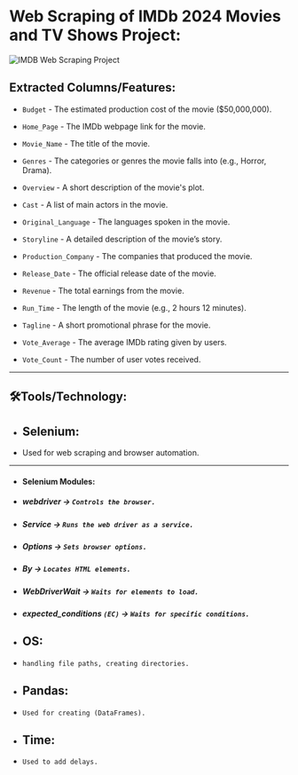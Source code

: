 # Web Scraping of IMDb 2024 Movies and TV Shows Project:



![IMDB Web Scraping Project](https://upload.wikimedia.org/wikipedia/commons/6/69/IMDB_Logo_2016.svg)



## **Extracted Columns/Features:**

 - `Budget` - The estimated production cost of the movie ($50,000,000).
 
 - `Home_Page` - The IMDb webpage link for the movie.
  
 - `Movie_Name` - The title of the movie.
   
 - `Genres` - The categories or genres the movie falls into (e.g., Horror, Drama).
   
 - `Overview` - A short description of the movie's plot.
   
 - `Cast` - A list of main actors in the movie.
   
 - `Original_Language` - The languages spoken in the movie.
   
 - `Storyline` - A detailed description of the movie’s story.
   
 - `Production_Company` - The companies that produced the movie.
   
 - `Release_Date` - The official release date of the movie.
   
 - `Revenue` - The total earnings from the movie.
   
 - `Run_Time` - The length of the movie (e.g., 2 hours 12 minutes).
   
 - `Tagline` - A short promotional phrase for the movie.
   
 - `Vote_Average` - The average IMDb rating given by users.
   
 - `Vote_Count` - The number of user votes received.





-----------------------------------------------------------------------------------------------------------------------------------------------------------------------------------------




## 🛠️Tools/Technology:

- ## **Selenium:**
 - Used for web scraping and browser automation.

---------------------------------------------------------------------------------------------------------------------------------------------------
 - #### Selenium Modules:

 - ##### ***webdriver*** → `Controls the browser.`

 - ##### ***Service*** → `Runs the web driver as a service.`

 - ##### ***Options*** → `Sets browser options.`

 - ##### ***By*** → `Locates HTML elements.`

 - ##### ***WebDriverWait*** → `Waits for elements to load.`

 - ##### ***expected_conditions*** `(EC)` → `Waits for specific conditions.`


 - ## **OS:**
 - `handling file paths, creating directories.`

 - ## **Pandas:**
 - `Used for creating (DataFrames).`

 - ## **Time:**
 - `Used to add delays.`




